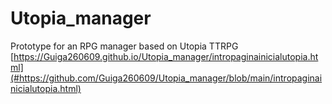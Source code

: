 # Utopia_manager
Prototype for an RPG manager based on Utopia TTRPG
[https://Guiga260609.github.io/Utopia_manager/intropaginainicialutopia.html](#https://github.com/Guiga260609/Utopia_manager/blob/main/intropaginainicialutopia.html)
